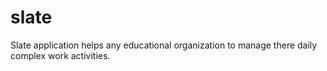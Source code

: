 # slate
Slate application helps any educational organization to manage there daily complex work activities.
